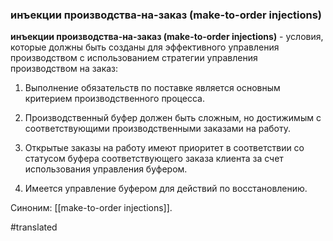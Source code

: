 ### инъекции производства-на-заказ (make-to-order injections)

**инъекции производства-на-заказ (make-to-order injections)** - условия, которые должны быть созданы для эффективного управления производством с использованием стратегии управления производством на заказ:

1. Выполнение обязательств по поставке является основным критерием производственного процесса.

2. Производственный буфер должен быть сложным, но достижимым с соответствующими производственными заказами на работу.

3. Открытые заказы на работу имеют приоритет в соответствии со статусом буфера соответствующего заказа клиента за счет использования управления буфером.

4. Имеется управление буфером для действий по восстановлению.

Синоним: [[make-to-order injections]].

#translated
